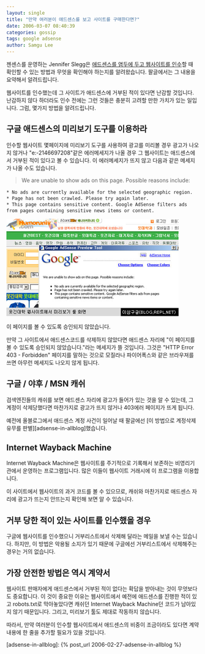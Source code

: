 ```yaml
---
layout: single
title: "만약 여러분이 애드센스를 보고 사이트를 구매한다면?"
date: 2006-03-07 08:40:39
categories: gossip
tags: google adsense
author: Samgu Lee
---
```


젠센스를 운영하는 Jennifer Slegg은 [애드센스를 염두에 두고 웹사이트를 인수](http://www.jensense.com/archives/2006/03/safeguarding_yo.html)할 때 확인할 수 있는 방법과 무엇을 확인해야 하는지를 알려왔습니다. 팔글에서는 그 내용을 요약해서 알려드립니다.

웹사이트를 인수했는데 그 사이트가 애드센스에 거부된 적이 있다면 난감할 것입니다. 난감하지 않다 하더라도 인수 전에는 그런 것들은 충분히 고려할 만한 가치가 있는 일입니다. 그럼, 몇가지 방법을 알려드립니다.

## 구글 애드센스의 미리보기 도구를 이용하라

인수할 웹사이트 몇페이지에 미리보기 도구를 사용하여 광고를 미리볼 경우 광고가 나오지 않거나 "e:-2146697208"같은 에러메세지가 나올 경우 그 웹사이트는 애드센스에서 거부된 적이 있다고 볼 수 있습니다. 이 에러메세지가 뜨지 않고 다음과 같은 메세지가 나올 수도 있습니다.

> We are unable to show ads on this page. Possible reasons include:

    * No ads are currently available for the selected geographic region.
    * Page has not been crawled. Please try again later.
    * This page contains sensitive content. Google AdSense filters ads from pages containing sensitive news items or content.

![웃긴대학에서 미리보기 한 화면](/assets/preview_in_humor.jpg)

이 페이지를 볼 수 있도록 승인되지 않았습니다.

만약 그 사이트에서 애드센스코드를 삭제하지 않았다면 애드센스 자리에 "이 페이지를 볼 수 있도록 승인되지 않았습니다."라는 메세지가 뜰 것입니다. 그것은 "HTTP Error 403 - Forbidden" 페이지를 말하는 것으로 모질라나 파이어폭스와 같은 브라우져를 쓰면 아무런 메세지도 나오지 않게 됩니다.

## 구글 / 야후 / MSN 캐쉬

검색엔진들의 캐쉬를 보면 애드센스 자리에 광고가 들어가 있는 것을 알 수 있는데, 그 계정이 삭제당했다면 마찬가지로 광고가 뜨지 않거나 403에러 페이지가 뜨게 됩니다.

예전에 올블로그에서 애드센스 계정 사건이 일어날 때 팔글에선 [이 방법으로 계정삭제 유무를 판별][adsense-in-allblog]했습니다.

## Internet Wayback Machine

Internet Wayback Machine은 웹사이트를 주기적으로 기록해서 보존하는 비영리기관에서 운영하는 프로그램입니다. 많은 이들이 웹사이트 거래시에 이 프로그램을 이용합니다.

이 사이트에서 웹사이트의 과거 코드를 볼 수 있으므로, 캐쉬와 마찬가지로 애드센스 자리에 광고가 뜨는지 안뜨는지 확인해 보면 알 수 있습니다.

## 거부 당한 적이 있는 사이트를 인수했을 경우

구글에 웹사이트를 인수했으니 거부리스트에서 삭제해 달라는 메일을 보낼 수는 있습니다. 하지만, 이 방법은 악용될 소지가 있기 때문에 구글에선 거부리스트에서 삭제해주는 경우는 거의 없습니다.

## 가장 안전한 방법은 역시 계약서

웹사이트 판매자에게 애드센스에서 거부된 적이 없다는 확답을 받아내는 것이 무엇보다도 중요합니다. 이 것이 중요한 이유는 웹사이트에서 예전에 애드센스를 진행한 적이 있고 robots.txt로 막아놓았다면 캐쉬던 Internet Wayback Machine던 코드가 남아있지 않기 때문입니다. 그리고, 미리보기 툴도 제대로 작동하지 않습니다.

따라서, 만약 여러분이 인수할 웹사이트에서 애드센스의 비중이 조금이라도 있다면 계약내용에 한 줄을 추가할 필요가 있을 것입니다.

[adsense-in-allblog]: {% post_url 2006-02-27-adsense-in-allblog %}
